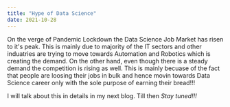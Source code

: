 ```yaml
---
title: "Hype of Data Science"
date: 2021-10-28
---
```


On the verge of Pandemic Lockdown the Data Science Job Market has risen to it's peak. This is mainly due to majority of the IT sectors and other induatries are trying to move towards
Automation and Robotics which is creating the demand. 
On the other hand, even though there is a steady demand the competition is rising as well. This is mainly becuase of the fact that people are loosing their jobs in bulk and hence movin towards Data Science career 
only with the sole purpose of earning their bread!!!

I will talk about this in details in my next blog.
Till then *Stay tuned!!!*
